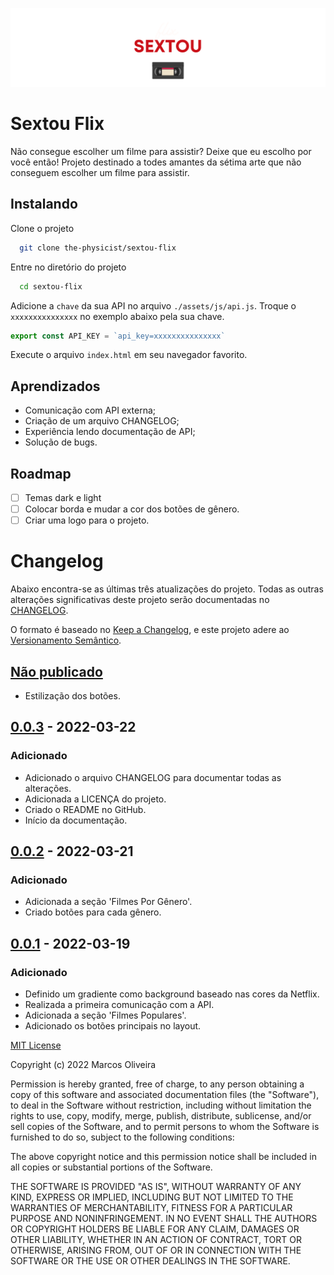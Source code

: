![Logo](./assets/img/repository-cover.png)

# Sextou Flix

Não consegue escolher um filme para assistir? Deixe que eu escolho por você então! Projeto destinado a todes amantes da sétima arte que não conseguem escolher um filme para assistir.

## Instalando

Clone o projeto

```bash
  git clone the-physicist/sextou-flix
```

Entre no diretório do projeto

```bash
  cd sextou-flix
```

Adicione a `chave` da sua API no arquivo `./assets/js/api.js`. Troque o `xxxxxxxxxxxxxxx` no exemplo abaixo pela sua chave.

```js
export const API_KEY = `api_key=xxxxxxxxxxxxxxx`
```

Execute o arquivo `index.html` em seu navegador favorito.

## Aprendizados

- Comunicação com API externa;
- Criação de um arquivo CHANGELOG;
- Experiência lendo documentação de API;
- Solução de bugs.

## Roadmap

- [ ] Temas dark e light
- [ ] Colocar borda e mudar a cor dos botões de gênero.
- [ ] Criar uma logo para o projeto.

# Changelog

Abaixo encontra-se as últimas três atualizações do projeto. Todas as outras alterações significativas deste projeto serão documentadas no [CHANGELOG](https://github.com/the-physicist/sextou-flix/blob/main/CHANGELOG.md).

O formato é baseado no [Keep a Changelog](https://keepachangelog.com/en/1.0.0/),
e este projeto adere ao [Versionamento Semântico](https://semver.org/spec/v2.0.0.html).

## [Não publicado]

- Estilização dos botões.

## [0.0.3] - 2022-03-22

### Adicionado

- Adicionado o arquivo CHANGELOG para documentar todas as alterações.
- Adicionada a LICENÇA do projeto.
- Criado o README no GitHub.
- Início da documentação.

## [0.0.2] - 2022-03-21

### Adicionado

- Adicionada a seção 'Filmes Por Gênero'.
- Criado botões para cada gênero.

## [0.0.1] - 2022-03-19

### Adicionado

- Definido um gradiente como background baseado nas cores da Netflix.
- Realizada a primeira comunicação com a API.
- Adicionada a seção 'Filmes Populares'.
- Adicionado os botões principais no layout.

[não publicado]: https://github.com/the-physicist/sextou-flix/compare/v0.0.4...HEAD
[0.0.3]: https://github.com/the-physicist/sextou-flix/compare/v0.0.2...v0.0.3
[0.0.2]: https://github.com/the-physicist/sextou-flix/compare/v0.0.1...v0.0.2
[0.0.1]: https://github.com/the-physicist/sextou-flix/releases/tag/v0.0.1

[MIT License](https://choosealicense.com/licenses/mit/)

Copyright (c) 2022 Marcos Oliveira

Permission is hereby granted, free of charge, to any person obtaining a copy
of this software and associated documentation files (the "Software"), to deal
in the Software without restriction, including without limitation the rights
to use, copy, modify, merge, publish, distribute, sublicense, and/or sell
copies of the Software, and to permit persons to whom the Software is
furnished to do so, subject to the following conditions:

The above copyright notice and this permission notice shall be included in all
copies or substantial portions of the Software.

THE SOFTWARE IS PROVIDED "AS IS", WITHOUT WARRANTY OF ANY KIND, EXPRESS OR
IMPLIED, INCLUDING BUT NOT LIMITED TO THE WARRANTIES OF MERCHANTABILITY,
FITNESS FOR A PARTICULAR PURPOSE AND NONINFRINGEMENT. IN NO EVENT SHALL THE
AUTHORS OR COPYRIGHT HOLDERS BE LIABLE FOR ANY CLAIM, DAMAGES OR OTHER
LIABILITY, WHETHER IN AN ACTION OF CONTRACT, TORT OR OTHERWISE, ARISING FROM,
OUT OF OR IN CONNECTION WITH THE SOFTWARE OR THE USE OR OTHER DEALINGS IN THE
SOFTWARE.
